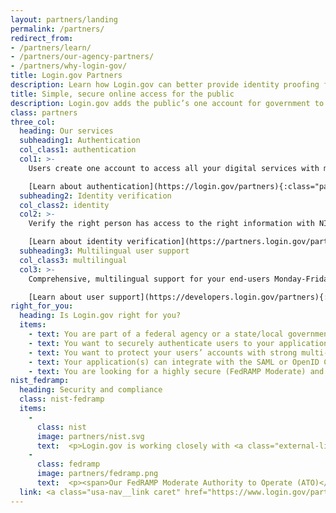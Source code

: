 ```yaml
---
layout: partners/landing
permalink: /partners/
redirect_from:
- /partners/learn/
- /partners/our-agency-partners/
- /partners/why-login-gov/
title: Login.gov Partners
description: Learn how Login.gov can better provide identity proofing for your agency.
title: Simple, secure online access for the public
description: Login.gov adds the public’s one account for government to your agency.
class: partners
three_col:
  heading: Our services
  subheading1: Authentication
  col_class1: authentication
  col1: >-
    Users create one account to access all your digital services with multi-factor authentication.

    [Learn about authentication](https://login.gov/partners){:class="partners-authentication"}
  subheading2: Identity verification
  col_class2: identity
  col2: >-
    Verify the right person has access to the right information with NIST 800-63 compliant, secure identity verification.

    [Learn about identity verification](https://partners.login.gov/partners){:class="partners-identity"}
  subheading3: Multilingual user support
  col_class3: multilingual
  col3: >-
    Comprehensive, multilingual support for your end-users Monday-Friday, 8 a.m.-8 p.m. ET.

    [Learn about user support](https://developers.login.gov/partners){:class="partners-multilingual"}
right_for_you:
  heading: Is Login.gov right for you?
  items:
    - text: You are part of a federal agency or a state/local government
    - text: You want to securely authenticate users to your application(s) and/or verify their identity
    - text: You want to protect your users’ accounts with strong multi-factor authentication (MFA)
    - text: Your application(s) can integrate with the SAML or OpenID Connect (OIDC) web-based identity protocols
    - text: You are looking for a highly secure (FedRAMP Moderate) and standards compliant (NIST 800-63) identity solution
nist_fedramp:
  heading: Security and compliance
  class: nist-fedramp
  items:
    - 
      class: nist
      image: partners/nist.svg
      text:  <p>Login.gov is working closely with <a class="external-link" target="_blank" href="https://www.nist.gov/">NIST</a> to stay current on the latest guidelines, recommendations, and best practices. Our goal is to remove the agency burden of compliance with these standards, so you can focus on your specific mission and those you serve.</p>
    - 
      class: fedramp
      image: partners/fedramp.png
      text:  <p><span>Our FedRAMP Moderate Authority to Operate (ATO)</span> Login.gov has a <a class="external-link" target="_blank" href="https://www.fedramp.gov/">FedRAMP</a> Moderate ATO issued by the U.S. General Services Administration. Our SSP/Control Implementation Survey/Customer Responsibility Matrix is available through the FedRAMP marketplace.</p>
  link: <a class="usa-nav__link caret" href="https://www.login.gov/partners/security-experience">Learn more about our security experience</a>
---
```

